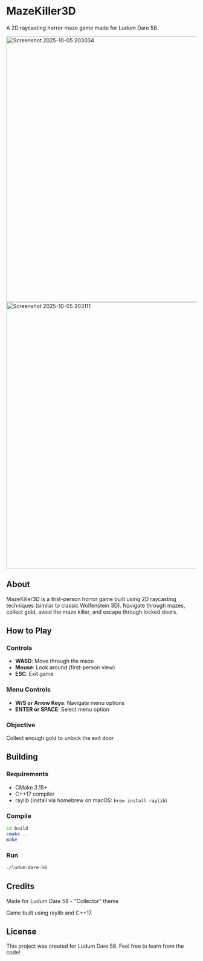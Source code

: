 # MazeKiller3D

A 2D raycasting horror maze game made for Ludum Dare 58.

<img width="1268" height="704" alt="Screenshot 2025-10-05 203034" src="https://github.com/user-attachments/assets/471514bd-c20e-4c34-80cc-7532fddf2f21" />
<img width="1267" height="706" alt="Screenshot 2025-10-05 203111" src="https://github.com/user-attachments/assets/1463d584-8079-4548-a52a-a0a655dc5b24" />

## About

MazeKiller3D is a first-person horror game built using 2D raycasting techniques (similar to classic Wolfenstein 3D). Navigate through mazes, collect gold, avoid the maze killer, and escape through locked doors.

## How to Play

### Controls
- **WASD**: Move through the maze
- **Mouse**: Look around (first-person view)
- **ESC**: Exit game

### Menu Controls
- **W/S or Arrow Keys**: Navigate menu options
- **ENTER or SPACE**: Select menu option

### Objective
Collect enough gold to unlock the exit door

## Building

### Requirements
- CMake 3.15+
- C++17 compiler
- raylib (install via homebrew on macOS: `brew install raylib`)

### Compile
```bash
cd build
cmake ..
make
```

### Run
```bash
./ludum-dare-58
```

## Credits

Made for Ludum Dare 58 - "Collector" theme

Game built using raylib and C++17.

## License

This project was created for Ludum Dare 58. Feel free to learn from the code!

